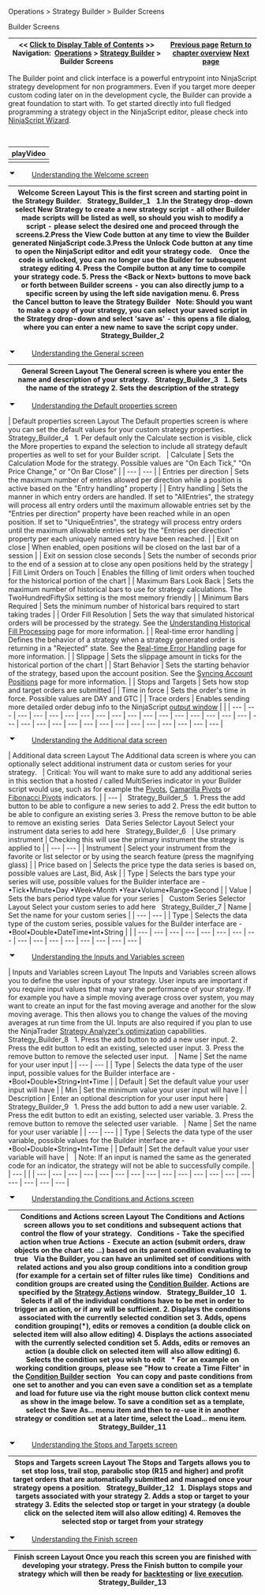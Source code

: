 ﻿


Operations \> Strategy Builder \> Builder Screens






















Builder Screens







| \<\< [Click to Display Table of Contents](builder_screens.md) \>\> **Navigation:**     [Operations](operations-1.md) \> [Strategy Builder](strategy_builder-1.md) \> Builder Screens | [Previous page](strategy_builder-1.md) [Return to chapter overview](strategy_builder-1.md) [Next page](strategybuilder_condition_builder-1.md) |
| --- | --- |














The Builder point and click interface is a powerful entrypoint into NinjaScript strategy development for non programmers. Even if you target more deeper custom coding later on in the development cycle, the Builder can provide a great foundation to start with. To get started directly into full fledged programming a strategy object in the NinjaScript editor, please check into [NinjaScript Wizard](ns_wizard-1.md).


 




| playVideo |
| --- |
|  |



![tog_minus](tog_minus-1.gif)        [Understanding the Welcome screen](javascript:HMToggle('toggle','UnderstandingTheWelcomeScreen','UnderstandingTheWelcomeScreen_ICON'))




| Welcome Screen Layout This is the first screen and starting point in the Strategy Builder.   Strategy_Builder_1   1\.In the Strategy drop\-down select New Strategy to create a new strategy script \- all other Builder made scripts will be listed as well, so should you wish to modify a script \- please select the desired one and proceed through the screens.2\.Press the View Code button at any time to view the Builder generated NinjaScript code.3\.Press the Unlock Code button at any time to open the NinjaScript editor and edit your strategy code.    Once the code is unlocked, you can no longer use the Builder for subsequent strategy editing 4\. Press the Compile button at any time to compile your strategy code. 5\. Press the \<Back or Next\> buttons to move back or forth between Builder screens \- you can also directly jump to a specific screen by using the left side navigation menu. 6\. Press the Cancel button to leave the Strategy Builder   Note: Should you want to make a copy of your strategy, you can select your saved script in the Strategy drop\-down and select 'save as' \- this opens a file dialog, where you can enter a new name to save the script copy under.   Strategy_Builder_2 |
| --- |



![tog_minus](tog_minus-1.gif)        [Understanding the General screen](javascript:HMToggle('toggle','UnderstandingTheGeneralScreen','UnderstandingTheGeneralScreen_ICON'))




| General Screen Layout The General screen is where you enter the name and description of your strategy.   Strategy_Builder_3   1\. Sets the name of the strategy 2\. Sets the description of the strategy |
| --- |



![tog_minus](tog_minus-1.gif)        [Understanding the Default properties screen](javascript:HMToggle('toggle','UnderstandingTheDefaultPropertiesScreen','UnderstandingTheDefaultPropertiesScreen_ICON'))




| Default properties screen Layout The Default properties screen is where you can set the default values for your custom strategy properties.   Strategy_Builder_4   1\. Per default only the Calculate section is visible, click the More properties to expand the selection to include all strategy default properties as well to set for your Builder script.     | Calculate | Sets the Calculation Mode for the strategy. Possible values are "On Each Tick," "On Price Change," or "On Bar Close" | | --- | --- | | Entries per direction | Sets the maximum number of entries allowed per direction while a position is active based on the "Entry handling" property | | Entry handling | Sets the manner in which entry orders are handled. If set to "AllEntries", the strategy will process all entry orders until the maximum allowable entries set by the "Entries per direction" property have been reached while in an open position. If set to "UniqueEntries", the strategy will process entry orders until the maximum allowable entries set by the "Entries per direction" property per each uniquely named entry have been reached. | | Exit on close | When enabled, open positions will be closed on the last bar of a session | | Exit on session close seconds | Sets the number of seconds prior to the end of a session at to close any open positions held by the strategy | | Fill Limit Orders on Touch | Enables the filling of limit orders when touched for the historical portion of the chart | | Maximum Bars Look Back | Sets the maximum number of historical bars to use for strategy calculations. The TwoHundredFiftySix setting is the most memory friendly | | Minimum Bars Required | Sets the minimum number of historical bars required to start taking trades | | Order Fill Resolution | Sets the way that simulated historical orders will be processed by the strategy. See the [Understanding Historical Fill Processing](understanding_historical_fill_-1.md) page for more information. | | Real\-time error handling | Defines the behavior of a strategy when a strategy generated order is returning in a "Rejected" state. See the [Real\-time Error Handling](realtimeerrorhandling-1.md) page for more information. | | Slippage | Sets the slippage amount in ticks for the historical portion of the chart | | Start Behavior | Sets the starting behavior of the strategy, based upon the account position. See the [Syncing Account Positions](syncing_account_positions-1.md) page for more information. | | Stops and Targets | Sets how stop and target orders are submitted | | Time in force | Sets the order's time in force. Possible values are DAY and GTC | | Trace orders | Enables sending more detailed order debug info to the NinjaScript [output window](output-1.md) | |
| --- | --- | --- | --- | --- | --- | --- | --- | --- | --- | --- | --- | --- | --- | --- | --- | --- | --- | --- | --- | --- | --- | --- | --- | --- | --- | --- | --- | --- | --- | --- |



![tog_minus](tog_minus-1.gif)        [Understanding the Additional data screen](javascript:HMToggle('toggle','UnderstandingTheAdditrionalDataScreen','UnderstandingTheAdditrionalDataScreen_ICON'))




| Additional data screen Layout The Additional data screen is where you can optionally select additional instrument data or custom series for your strategy.     | Critical: You will want to make sure to add any additional series in this section that a hosted / called MultiSeries indicator in your Builder script would use, such as for example the [Pivots](pivots-1.md), [Camarilla Pivots](camarilla_pivots-1.md) or [Fibonacci Pivots](fibonacci_pivots-1.md) indicators. | | --- |      Strategy_Builder_5   1\. Press the add button to be able to configure a new series to add 2\. Press the edit button to be able to configure an existing series 3\. Press the remove button to be able to remove an existing series   Data Series Selector Layout Select your instrument data series to add here   Strategy_Builder_6     | Use primary instrument | Checking this will use the primary instrument the strategy is applied to | | --- | --- | | Instrument | Select your instrument from the favorite or list selector or by using the search feature (press the magnifying glass) | | Price based on | Selects the price type the data series is based on, possible values are Last, Bid, Ask | | Type | Selects the bars type your series will use, possible values for the Builder interface are \-   •Tick•Minute•Day •Week•Month •Year•Volume•Range•Second | | Value | Sets the bars period type value for your series |      Custom Series Selector Layout Select your custom series to add here   Strategy_Builder_7   | Name | Set the name for your custom series | | --- | --- | | Type | Selects the data type of the custom series, possible values for the Builder interface are \-   •Bool•Double•DateTime•Int•String | |
| --- | --- | --- | --- | --- | --- | --- | --- | --- | --- | --- | --- | --- | --- | --- | --- |



![tog_minus](tog_minus-1.gif)        [Understanding the Inputs and Variables screen](javascript:HMToggle('toggle','UnderstandingTheInputsAndVariablesScreen','UnderstandingTheInputsAndVariablesScreen_ICON'))




| Inputs and Variables screen Layout The Inputs and Variables screen allows you to define the user inputs of your strategy. User inputs are important if you require input values that may vary the performance of your strategy. If for example you have a simple moving average cross over system, you may want to create an input for the fast moving average and another for the slow moving average. This then allows you to change the values of the moving averages at run time from the UI. Inputs are also required if you plan to use the NinjaTrader [Strategy Analyzer's optimization](strategy_analyzer-1.md) capabilities.   Strategy_Builder_8   1\. Press the add button to add a new user input. 2\. Press the edit button to edit an existing, selected user input. 3\. Press the remove button to remove the selected user input.     | Name | Set the name for your user input | | --- | --- | | Type | Selects the data type of the user input, possible values for the Builder interface are \-   •Bool•Double•String•Int•Time | | Default | Set the default value your user input will have | | Min | Set the minimum value your user input will have | | Description | Enter an optional description for your user input here |      Strategy_Builder_9   1\. Press the add button to add a new user variable. 2\. Press the edit button to edit an existing, selected user variable. 3\. Press the remove button to remove the selected user variable.     | Name | Set the name for your user variable | | --- | --- | | Type | Selects the data type of the user variable, possible values for the Builder interface are \-   •Bool•Double•String•Int•Time | | Default | Set the default value your user variable will have |        | Note: If an input is named the same as the generated code for an indicator, the strategy will not be able to successfully compile. | | --- | |
| --- | --- | --- | --- | --- | --- | --- | --- | --- | --- | --- | --- | --- | --- | --- | --- | --- | --- |



![tog_minus](tog_minus-1.gif)        [Understanding the Conditions and Actions screen](javascript:HMToggle('toggle','UnderstandingTheConditionsAndActionsScreen','UnderstandingTheConditionsAndActionsScreen_ICON'))




| Conditions and Actions screen Layout The Conditions and Actions screen allows you to set conditions and subsequent actions that control the flow of your strategy.   Conditions \- Take the specified action when true  Actions \- Execute an action (submit orders, draw objects on the chart etc ...) based on its parent condition evaluating to true   Via the Builder, you can have an unlimited set of conditions with related actions and you also group conditions into a condition group (for example for a certain set of filter rules like time)   Conditions and condition groups are created using the [Condition Builder](strategybuilder_condition_builder-1.md). Actions are specified by the [Strategy Actions](actions-1.md) window.   Strategy_Builder_10   1\. Selects if all of the individual conditions have to be met in order to trigger an action, or if any will be sufficient. 2\. Displays the conditions associated with the currently selected condition set 3\. Adds, opens condition grouping(\*), edits or removes a condition (a double click on selected item will also allow editing) 4\. Displays the actions associated with the currently selected condition set 5\. Adds, edits or removes an action (a double click on selected item will also allow editing) 6\. Selects the condition set you wish to edit   \* For an example on working condition groups, please see "How to create a Time Filter' in the [Condition Builder](strategybuilder_condition_builder-1.md) section    You can copy and paste conditions from one set to another and you can even save a condition set as a template and load for future use via the right mouse button click context menu as show in the image below. To save a condition set as a template, select the Save As... menu item and then to re\-use it in another strategy or condition set at a later time, select the Load... menu item.   Strategy_Builder_11 |
| --- |



![tog_minus](tog_minus-1.gif)        [Understanding the Stops and Targets screen](javascript:HMToggle('toggle','UnderstandingTheStopsAndTargetsScreen','UnderstandingTheStopsAndTargetsScreen_ICON'))




| Stops and Targets screen Layout The Stops and Targets allows you to set stop loss, trail stop, parabolic stop (R15 and higher) and profit target orders that are automatically submitted and managed once your strategy opens a position.   Strategy_Builder_12   1\. Displays stops and targets associated with your strategy 2\. Adds a stop or target to your strategy 3\. Edits the selected stop or target in your strategy (a double click on the selected item will also allow editing) 4\. Removes the selected stop or target from your strategy |
| --- |



![tog_minus](tog_minus-1.gif)        [Understanding the Finish screen](javascript:HMToggle('toggle','UnderstandingTheFinishScreen','UnderstandingTheFinishScreen_ICON'))




| Finish screen Layout Once you reach this screen you are finished with developing your strategy. Press the Finish button to compile your strategy which will then be ready for [backtesting](backtest_a_strategy-1.md) or [live execution](running_ninjascript_strategies-1.md).   Strategy_Builder_13 |
| --- |










